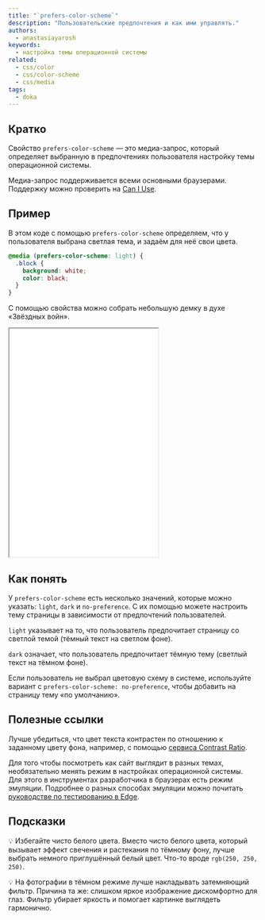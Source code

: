 ```yaml
---
title: "`prefers-color-scheme`"
description: "Пользовательские предпочтения и как ими управлять."
authors:
  - anastasiayarosh
keywords:
  - настройка темы операционной системы
related:
  - css/color
  - css/color-scheme
  - css/media
tags:
  - doka
---
```


## Кратко

Свойство `prefers-color-scheme` — это медиа-запрос, который определяет выбранную в предпочтениях пользователя настройку темы операционной системы.

Медиа-запрос поддерживается всеми основными браузерами. Поддержку можно проверить на [Can I Use](https://caniuse.com/?search=prefers-color-scheme).

## Пример

В этом коде с помощью `prefers-color-scheme` определяем, что у пользователя выбрана светлая тема, и задаём для неё свои цвета.

```css
@media (prefers-color-scheme: light) {
  .block {
    background: white;
    color: black;
  }
}
```

С помощью свойства можно собрать небольшую демку в духе «Звёздных войн».

<iframe title="Переключатель темы" src="demos/basic/" height="460"></iframe>

## Как понять

У `prefers-color-scheme` есть несколько значений, которые можно указать: `light`, `dark` и `no-preference`. С их помощью можете настроить тему страницы в зависимости от предпочтений пользователей.

`light` указывает на то, что пользователь предпочитает страницу со светлой темой (тёмный текст на светлом фоне).

`dark` означает, что пользователь предпочитает тёмную тему (светлый текст на тёмном фоне).

Если пользователь не выбрал цветовую схему в системе, используйте вариант с `prefers-color-scheme: no-preference`, чтобы добавить на страницу тему «по умолчанию».

## Полезные ссылки

Лучше убедиться, что цвет текста контрастен по отношению к заданному цвету фона, например, с помощью [сервиса Contrast Ratio](https://contrast-ratio.com/).

Для того чтобы посмотреть как сайт выглядит в разных темах, необязательно менять режим в настройках операционной системы. Для этого в инструментах разработчика в браузерах есть режим эмуляции. Подробнее о разных способах эмуляции можно почитать [руководстве по тестированию в Edge](https://learn.microsoft.com/en-us/microsoft-edge/devtools-guide-chromium/accessibility/preferred-color-scheme-simulation).

## Подсказки

💡 Избегайте чисто белого цвета. Вместо чисто белого цвета, который вызывает эффект свечения и растекания по тёмному фону, лучше выбрать немного приглушённый белый цвет. Что-то вроде `rgb(250, 250, 250)`.

💡 На фотографии в тёмном режиме лучше накладывать затемняющий фильтр. Причина та же: слишком яркое изображение дискомфортно для глаз. Фильтр убирает яркость и помогает картинке выглядеть гармонично.
